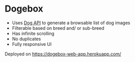 # Dogebox

- Uses [Dog API](https://dog.ceo/api/breed/pug/images/random/10) to generate a browsable list of dog images
- Filterable based on breed and/ or sub-breed
- Has infinite scrolling
- No duplicates
- Fully responsive UI

Deployed on https://dogebox-web-app.herokuapp.com/
